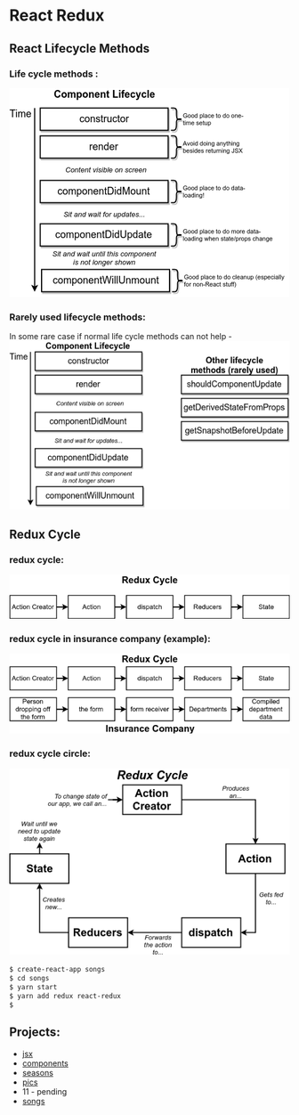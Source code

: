 # React Redux

## React Lifecycle Methods

### Life cycle methods :
<img src="./images/diagrams-react-life-cycle.png" />

### Rarely used lifecycle methods:
In some rare case if normal life cycle methods can not help -
<img src="./images/diagrams-react-life-cycle-rarely-used.png" />

## Redux Cycle

### redux cycle:
<img src="./images/diagrams-redux-cycle.png" />

### redux cycle in insurance  company (example):
<img src="./images/diagrams-redux-cycle-insurance-company.png" />

### redux cycle circle:
<img src="./images/diagrams-redux-cycle-circle.png" />

```
$ create-react-app songs
$ cd songs
$ yarn start
$ yarn add redux react-redux
$ 
```

## Projects:
* [jsx](https://github.com/shahjalalh/reactjs/tree/master/react-redux/jsx)
* [components](https://github.com/shahjalalh/reactjs/tree/master/react-redux/components)
* [seasons](https://github.com/shahjalalh/reactjs/tree/master/react-redux/seasons)
* [pics](https://github.com/shahjalalh/reactjs/tree/master/react-redux/pics)
* 11 - pending
* [songs](https://github.com/shahjalalh/reactjs/tree/master/react-redux/songs)

